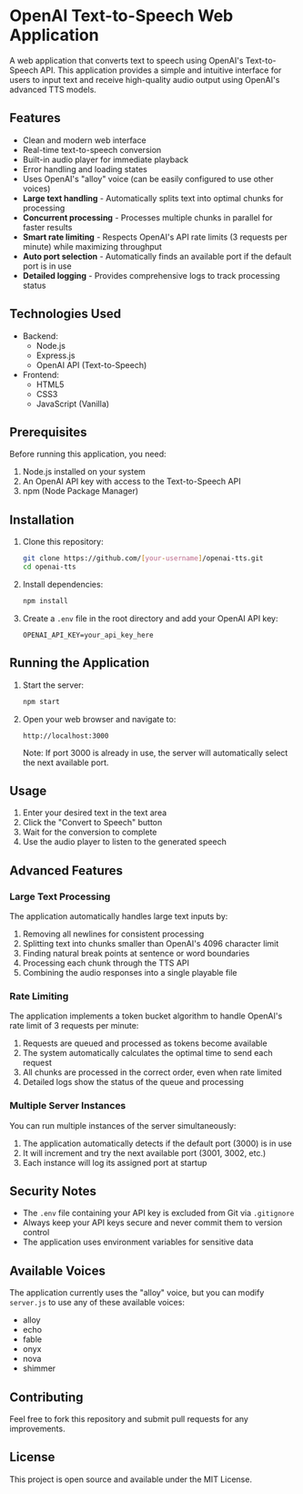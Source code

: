 # OpenAI Text-to-Speech Web Application

A web application that converts text to speech using OpenAI's Text-to-Speech API. This application provides a simple and intuitive interface for users to input text and receive high-quality audio output using OpenAI's advanced TTS models.

## Features

- Clean and modern web interface
- Real-time text-to-speech conversion
- Built-in audio player for immediate playback
- Error handling and loading states
- Uses OpenAI's "alloy" voice (can be easily configured to use other voices)
- **Large text handling** - Automatically splits text into optimal chunks for processing
- **Concurrent processing** - Processes multiple chunks in parallel for faster results
- **Smart rate limiting** - Respects OpenAI's API rate limits (3 requests per minute) while maximizing throughput
- **Auto port selection** - Automatically finds an available port if the default port is in use
- **Detailed logging** - Provides comprehensive logs to track processing status

## Technologies Used

- Backend:
  - Node.js
  - Express.js
  - OpenAI API (Text-to-Speech)
- Frontend:
  - HTML5
  - CSS3
  - JavaScript (Vanilla)

## Prerequisites

Before running this application, you need:

1. Node.js installed on your system
2. An OpenAI API key with access to the Text-to-Speech API
3. npm (Node Package Manager)

## Installation

1. Clone this repository:
   ```bash
   git clone https://github.com/[your-username]/openai-tts.git
   cd openai-tts
   ```

2. Install dependencies:
   ```bash
   npm install
   ```

3. Create a `.env` file in the root directory and add your OpenAI API key:
   ```
   OPENAI_API_KEY=your_api_key_here
   ```

## Running the Application

1. Start the server:
   ```bash
   npm start
   ```

2. Open your web browser and navigate to:
   ```
   http://localhost:3000
   ```
   
   Note: If port 3000 is already in use, the server will automatically select the next available port.

## Usage

1. Enter your desired text in the text area
2. Click the "Convert to Speech" button
3. Wait for the conversion to complete
4. Use the audio player to listen to the generated speech

## Advanced Features

### Large Text Processing

The application automatically handles large text inputs by:
1. Removing all newlines for consistent processing
2. Splitting text into chunks smaller than OpenAI's 4096 character limit
3. Finding natural break points at sentence or word boundaries
4. Processing each chunk through the TTS API
5. Combining the audio responses into a single playable file

### Rate Limiting

The application implements a token bucket algorithm to handle OpenAI's rate limit of 3 requests per minute:
1. Requests are queued and processed as tokens become available
2. The system automatically calculates the optimal time to send each request
3. All chunks are processed in the correct order, even when rate limited
4. Detailed logs show the status of the queue and processing

### Multiple Server Instances

You can run multiple instances of the server simultaneously:
1. The application automatically detects if the default port (3000) is in use
2. It will increment and try the next available port (3001, 3002, etc.)
3. Each instance will log its assigned port at startup

## Security Notes

- The `.env` file containing your API key is excluded from Git via `.gitignore`
- Always keep your API keys secure and never commit them to version control
- The application uses environment variables for sensitive data

## Available Voices

The application currently uses the "alloy" voice, but you can modify `server.js` to use any of these available voices:
- alloy
- echo
- fable
- onyx
- nova
- shimmer

## Contributing

Feel free to fork this repository and submit pull requests for any improvements.

## License

This project is open source and available under the MIT License.
